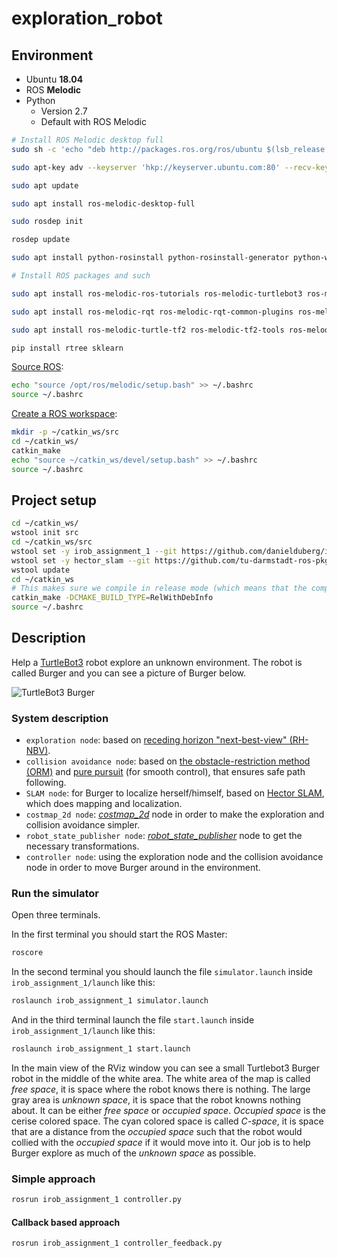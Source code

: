 # exploration_robot

## Environment

* Ubuntu __18.04__
* ROS __Melodic__
* Python
  * Version 2.7
  * Default with ROS Melodic

```bash
# Install ROS Melodic desktop full
sudo sh -c 'echo "deb http://packages.ros.org/ros/ubuntu $(lsb_release -sc) main" > /etc/apt/sources.list.d/ros-latest.list'

sudo apt-key adv --keyserver 'hkp://keyserver.ubuntu.com:80' --recv-key C1CF6E31E6BADE8868B172B4F42ED6FBAB17C654

sudo apt update

sudo apt install ros-melodic-desktop-full

sudo rosdep init

rosdep update

sudo apt install python-rosinstall python-rosinstall-generator python-wstool build-essential python-pip python-catkin-tools

# Install ROS packages and such

sudo apt install ros-melodic-ros-tutorials ros-melodic-turtlebot3 ros-melodic-turtlebot3-simulations ros-melodic-navigation libspatialindex-dev libqt4-dev

sudo apt install ros-melodic-rqt ros-melodic-rqt-common-plugins ros-melodic-turtlesim

sudo apt install ros-melodic-turtle-tf2 ros-melodic-tf2-tools ros-melodic-tf

pip install rtree sklearn
```

[Source ROS](https://wiki.ros.org/melodic/Installation/Ubuntu#melodic.2BAC8-Installation.2BAC8-DebEnvironment.Environment_setup):

```bash
echo "source /opt/ros/melodic/setup.bash" >> ~/.bashrc
source ~/.bashrc
```

[Create a ROS workspace](https://wiki.ros.org/ROS/Tutorials/InstallingandConfiguringROSEnvironment):

```bash
mkdir -p ~/catkin_ws/src
cd ~/catkin_ws/
catkin_make
echo "source ~/catkin_ws/devel/setup.bash" >> ~/.bashrc
source ~/.bashrc
```

## Project setup

```bash
cd ~/catkin_ws/
wstool init src
cd ~/catkin_ws/src
wstool set -y irob_assignment_1 --git https://github.com/danielduberg/irob_assignment_1.git -v master
wstool set -y hector_slam --git https://github.com/tu-darmstadt-ros-pkg/hector_slam.git -v melodic-devel
wstool update
cd ~/catkin_ws
# This makes sure we compile in release mode (which means that the compiler optimizes the code)
catkin_make -DCMAKE_BUILD_TYPE=RelWithDebInfo
source ~/.bashrc
```

## Description

Help a [TurtleBot3](http://emanual.robotis.com/docs/en/platform/turtlebot3/overview/) robot explore an unknown environment. The robot is called Burger and you can see a picture of Burger below.

![TurtleBot3 Burger](images/turtlebot3_burger.png "TurtleBot3 Burger. Image taken from: http://emanual.robotis.com/docs/en/platform/turtlebot3/specifications/#data-of-turtlebot3-burger")

### System description

* `exploration node`: based on [receding horizon "next-best-view" (RH-NBV)](https://ieeexplore.ieee.org/abstract/document/7487281).
* `collision avoidance node`: based on [the obstacle-restriction method (ORM)](https://ieeexplore.ieee.org/abstract/document/1545546) and [pure pursuit](https://apps.dtic.mil/docs/citations/ADA255524) (for smooth control), that ensures safe path following.
* `SLAM node`: for Burger to localize herself/himself, based on [Hector SLAM](https://wiki.ros.org/hector_slam), which does mapping and localization.
* `costmap_2d node`: [_costmap_2d_](https://wiki.ros.org/costmap_2d) node in order to make the exploration and collision avoidance simpler.
* `robot_state_publisher node`: [_robot_state_publisher_](https://wiki.ros.org/robot_state_publisher) node to get the necessary transformations.
* `controller node`: using the exploration node and the collision avoidance node in order to move Burger around in the environment.

### Run the simulator

Open three terminals.

In the first terminal you should start the ROS Master:

```bash
roscore
```

In the second terminal you should launch the file `simulator.launch` inside `irob_assignment_1/launch` like this:

```bash
roslaunch irob_assignment_1 simulator.launch
```

And in the third terminal launch the file `start.launch` inside `irob_assignment_1/launch` like this:

```bash
roslaunch irob_assignment_1 start.launch
```

In the main view of the RViz window you can see a small Turtlebot3 Burger robot in the middle of the white area. The white area of the map is called _free space_, it is space where the robot knows there is nothing. The large gray area is _unknown space_, it is space that the robot knowns nothing about. It can be either _free space_ or _occupied space_. _Occupied space_ is the cerise colored space. The cyan colored space is called _C-space_, it is space that are a distance from the _occupied space_ such that the robot would collied with the _occupied space_ if it would move into it. Our job is to help Burger explore as much of the _unknown space_ as possible.

### Simple approach

```bash
rosrun irob_assignment_1 controller.py
```

#### Callback based approach

```bash
rosrun irob_assignment_1 controller_feedback.py
```